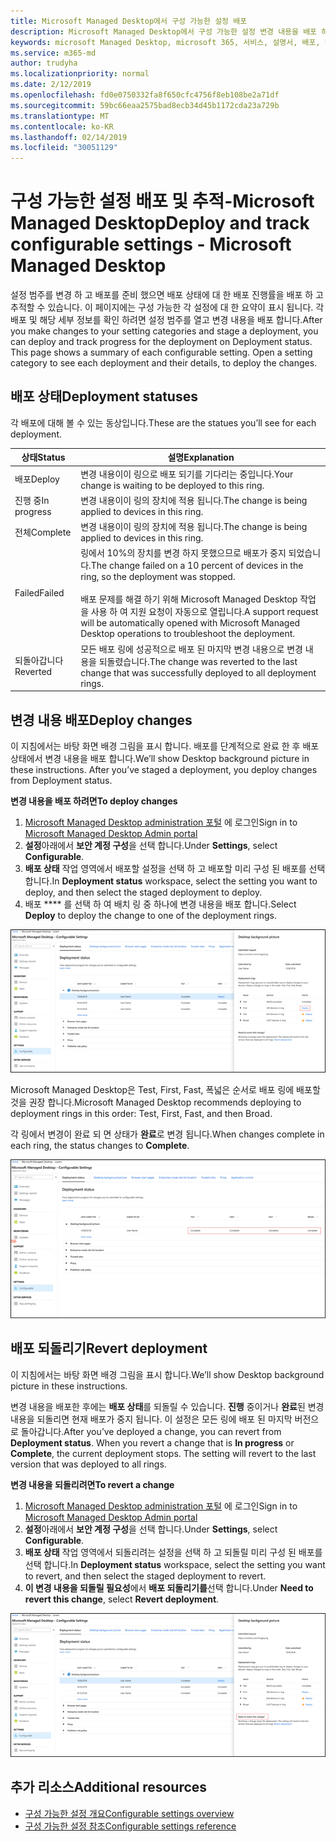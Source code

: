 ```yaml
---
title: Microsoft Managed Desktop에서 구성 가능한 설정 배포
description: Microsoft Managed Desktop에서 구성 가능한 설정 변경 내용을 배포 하 고 추적 합니다.
keywords: microsoft Managed Desktop, microsoft 365, 서비스, 설명서, 배포, 단계적 배포, 구성 가능한 설정
ms.service: m365-md
author: trudyha
ms.localizationpriority: normal
ms.date: 2/12/2019
ms.openlocfilehash: fd0e0750332fa8f650cfc4756f8eb108be2a71df
ms.sourcegitcommit: 59bc66eaa2575bad8ecb34d45b1172cda23a729b
ms.translationtype: MT
ms.contentlocale: ko-KR
ms.lasthandoff: 02/14/2019
ms.locfileid: "30051129"
---
```

# <a name="deploy-and-track-configurable-settings---microsoft-managed-desktop"></a><span data-ttu-id="050fa-104">구성 가능한 설정 배포 및 추적-Microsoft Managed Desktop</span><span class="sxs-lookup"><span data-stu-id="050fa-104">Deploy and track configurable settings - Microsoft Managed Desktop</span></span>

<span data-ttu-id="050fa-p101">설정 범주를 변경 하 고 배포를 준비 했으면 배포 상태에 대 한 배포 진행률을 배포 하 고 추적할 수 있습니다. 이 페이지에는 구성 가능한 각 설정에 대 한 요약이 표시 됩니다. 각 배포 및 해당 세부 정보를 확인 하려면 설정 범주를 열고 변경 내용을 배포 합니다.</span><span class="sxs-lookup"><span data-stu-id="050fa-p101">After you make changes to your setting categories and stage a deployment, you can deploy and track progress for the deployment on Deployment status. This page shows a summary of each configurable setting. Open a setting category to see each deployment and their details, to deploy the changes.</span></span> 

## <a name="deployment-statuses"></a><span data-ttu-id="050fa-108">배포 상태</span><span class="sxs-lookup"><span data-stu-id="050fa-108">Deployment statuses</span></span> 

<span data-ttu-id="050fa-109">각 배포에 대해 볼 수 있는 동상입니다.</span><span class="sxs-lookup"><span data-stu-id="050fa-109">These are the statues you’ll see for each deployment.</span></span>

<span data-ttu-id="050fa-110">상태</span><span class="sxs-lookup"><span data-stu-id="050fa-110">Status</span></span>  | <span data-ttu-id="050fa-111">설명</span><span class="sxs-lookup"><span data-stu-id="050fa-111">Explanation</span></span> 
--- | --- 
<span data-ttu-id="050fa-112">배포</span><span class="sxs-lookup"><span data-stu-id="050fa-112">Deploy</span></span> | <span data-ttu-id="050fa-113">변경 내용이이 링으로 배포 되기를 기다리는 중입니다.</span><span class="sxs-lookup"><span data-stu-id="050fa-113">Your change is waiting to be deployed to this ring.</span></span>
<span data-ttu-id="050fa-114">진행 중</span><span class="sxs-lookup"><span data-stu-id="050fa-114">In progress</span></span> | <span data-ttu-id="050fa-115">변경 내용이이 링의 장치에 적용 됩니다.</span><span class="sxs-lookup"><span data-stu-id="050fa-115">The change is being applied to devices in this ring.</span></span> 
<span data-ttu-id="050fa-116">전체</span><span class="sxs-lookup"><span data-stu-id="050fa-116">Complete</span></span> | <span data-ttu-id="050fa-117">변경 내용이이 링의 장치에 적용 됩니다.</span><span class="sxs-lookup"><span data-stu-id="050fa-117">The change is being applied to devices in this ring.</span></span> 
<span data-ttu-id="050fa-118">Failed</span><span class="sxs-lookup"><span data-stu-id="050fa-118">Failed</span></span> | <span data-ttu-id="050fa-119">링에서 10%의 장치를 변경 하지 못했으므로 배포가 중지 되었습니다.</span><span class="sxs-lookup"><span data-stu-id="050fa-119">The change failed on a 10 percent of devices in the ring, so the deployment was stopped.</span></span><br><br> <span data-ttu-id="050fa-120">배포 문제를 해결 하기 위해 Microsoft Managed Desktop 작업을 사용 하 여 지원 요청이 자동으로 열립니다.</span><span class="sxs-lookup"><span data-stu-id="050fa-120">A support request will be automatically opened with Microsoft Managed Desktop operations to troubleshoot the deployment.</span></span> 
<span data-ttu-id="050fa-121">되돌아갑니다</span><span class="sxs-lookup"><span data-stu-id="050fa-121">Reverted</span></span> | <span data-ttu-id="050fa-122">모든 배포 링에 성공적으로 배포 된 마지막 변경 내용으로 변경 내용을 되돌렸습니다.</span><span class="sxs-lookup"><span data-stu-id="050fa-122">The change was reverted to the last change that was successfully deployed to all deployment rings.</span></span>

## <a name="deploy-changes"></a><span data-ttu-id="050fa-123">변경 내용 배포</span><span class="sxs-lookup"><span data-stu-id="050fa-123">Deploy changes</span></span>

<span data-ttu-id="050fa-p102">이 지침에서는 바탕 화면 배경 그림을 표시 합니다. 배포를 단계적으로 완료 한 후 배포 상태에서 변경 내용을 배포 합니다.</span><span class="sxs-lookup"><span data-stu-id="050fa-p102">We’ll show Desktop background picture in these instructions. After you’ve staged a deployment, you deploy changes from Deployment status.</span></span> 

<span data-ttu-id="050fa-126">**변경 내용을 배포 하려면**</span><span class="sxs-lookup"><span data-stu-id="050fa-126">**To deploy changes**</span></span>

1. <span data-ttu-id="050fa-127">[Microsoft Managed Desktop administration 포털](http://aka.ms/mwaasportal) 에 로그인</span><span class="sxs-lookup"><span data-stu-id="050fa-127">Sign in to [Microsoft Managed Desktop Admin portal](http://aka.ms/mwaasportal)</span></span>
2. <span data-ttu-id="050fa-128">**설정**아래에서 **보안 계정 구성**을 선택 합니다.</span><span class="sxs-lookup"><span data-stu-id="050fa-128">Under **Settings**, select **Configurable**.</span></span>
3. <span data-ttu-id="050fa-129">**배포 상태** 작업 영역에서 배포할 설정을 선택 하 고 배포할 미리 구성 된 배포를 선택 합니다.</span><span class="sxs-lookup"><span data-stu-id="050fa-129">In **Deployment status** workspace, select the setting you want to deploy, and then select the staged deployment to deploy.</span></span>
4. <span data-ttu-id="050fa-130">배포 \*\*\*\* 를 선택 하 여 배치 링 중 하나에 변경 내용을 배포 합니다.</span><span class="sxs-lookup"><span data-stu-id="050fa-130">Select **Deploy** to deploy the change to one of the deployment rings.</span></span>

![구성 가능한 설정 배포 상태 개요](images/deploy-cs-overview.png)

<span data-ttu-id="050fa-132">Microsoft Managed Desktop은 Test, First, Fast, 폭넓은 순서로 배포 링에 배포할 것을 권장 합니다.</span><span class="sxs-lookup"><span data-stu-id="050fa-132">Microsoft Managed Desktop recommends deploying to deployment rings in this order: Test, First, Fast, and then Broad.</span></span> 

<span data-ttu-id="050fa-133">각 링에서 변경이 완료 되 면 상태가 **완료**로 변경 됩니다.</span><span class="sxs-lookup"><span data-stu-id="050fa-133">When changes complete in each ring, the status changes to **Complete**.</span></span>

![구성 가능한 설정 배포 완료](images/config-setting-complete.png)

## <a name="revert-deployment"></a><span data-ttu-id="050fa-135">배포 되돌리기</span><span class="sxs-lookup"><span data-stu-id="050fa-135">Revert deployment</span></span>

<span data-ttu-id="050fa-136">이 지침에서는 바탕 화면 배경 그림을 표시 합니다.</span><span class="sxs-lookup"><span data-stu-id="050fa-136">We’ll show Desktop background picture in these instructions.</span></span> 

<span data-ttu-id="050fa-p103">변경 내용을 배포한 후에는 **배포 상태**를 되돌릴 수 있습니다. **진행** 중이거나 **완료**된 변경 내용을 되돌리면 현재 배포가 중지 됩니다. 이 설정은 모든 링에 배포 된 마지막 버전으로 돌아갑니다.</span><span class="sxs-lookup"><span data-stu-id="050fa-p103">After you’ve deployed a change, you can revert from **Deployment status**. When you revert a change that is **In progress** or **Complete**, the current deployment stops. The setting will revert to the last version that was deployed to all rings.</span></span> 

<span data-ttu-id="050fa-140">**변경 내용을 되돌리려면**</span><span class="sxs-lookup"><span data-stu-id="050fa-140">**To revert a change**</span></span>
1. <span data-ttu-id="050fa-141">[Microsoft Managed Desktop administration 포털](http://aka.ms/mwaasportal) 에 로그인</span><span class="sxs-lookup"><span data-stu-id="050fa-141">Sign in to [Microsoft Managed Desktop Admin portal](http://aka.ms/mwaasportal)</span></span>
2. <span data-ttu-id="050fa-142">**설정**아래에서 **보안 계정 구성**을 선택 합니다.</span><span class="sxs-lookup"><span data-stu-id="050fa-142">Under **Settings**, select **Configurable**.</span></span>
3. <span data-ttu-id="050fa-143">**배포 상태** 작업 영역에서 되돌리려는 설정을 선택 하 고 되돌릴 미리 구성 된 배포를 선택 합니다.</span><span class="sxs-lookup"><span data-stu-id="050fa-143">In **Deployment status** workspace, select the setting you want to revert, and then select the staged deployment to revert.</span></span>
4. <span data-ttu-id="050fa-144">**이 변경 내용을 되돌릴 필요성**에서 **배포 되돌리기를**선택 합니다.</span><span class="sxs-lookup"><span data-stu-id="050fa-144">Under **Need to revert this change**, select **Revert deployment**.</span></span>

![구성 가능한 설정 배포 되돌리기](images/config-setting-revert.png) 

## <a name="additional-resources"></a><span data-ttu-id="050fa-146">추가 리소스</span><span class="sxs-lookup"><span data-stu-id="050fa-146">Additional resources</span></span>
- [<span data-ttu-id="050fa-147">구성 가능한 설정 개요</span><span class="sxs-lookup"><span data-stu-id="050fa-147">Configurable settings overview</span></span>](config-setting-overview.md)
- [<span data-ttu-id="050fa-148">구성 가능한 설정 참조</span><span class="sxs-lookup"><span data-stu-id="050fa-148">Configurable settings reference</span></span>](config-setting-ref.md) 